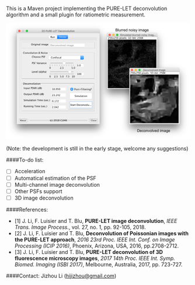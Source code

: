 This is a Maven project implementing the PURE-LET deconvolution algorithm and a small plugin for ratiometric measurement.

![Screenshot](gui.png)

(Note: the development is still in the early stage, welcome any suggestions)

####To-do list:
- [ ] Acceleration 
- [ ] Automatical estimation of the PSF 
- [ ] Multi-channel image deconvolution
- [ ] Other PSFs support
- [ ] 3D image deconvolution

####References:
- [1] J. Li, F. Luisier and T. Blu, **PURE-LET image deconvolution**,             _IEEE Trans. Image Process._, vol. 27, no. 1, pp. 92-105, 2018.
- [2] J. Li, F. Luisier and T. Blu, **Deconvolution of Poissonian images with the PURE-LET approach**,              _2016 23rd Proc. IEEE Int. Conf. on Image Processing (ICIP 2016)_, Phoenix, Arizona, USA, 2016, pp.2708-2712.
- [3] J. Li, F. Luisier and T. Blu, **PURE-LET deconvolution of 3D fluorescence microscopy images**,             _2017 14th Proc. IEEE Int. Symp. Biomed. Imaging (ISBI 2017)_, Melbourne, Australia, 2017, pp. 723-727.

####Contact:
Jizhou Li (hijizhou@gmail.com)
